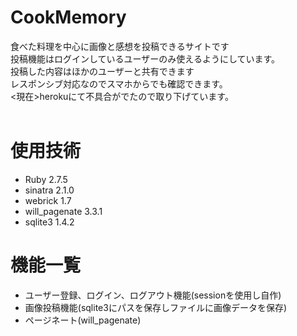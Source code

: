 # CookMemory
食べた料理を中心に画像と感想を投稿できるサイトです<br>
投稿機能はログインしているユーザーのみ使えるようにしています。<br>
投稿した内容はほかのユーザーと共有できます<br>
レスポンシブ対応なのでスマホからでも確認できます。<br>
<現在>herokuにて不具合がでたので取り下げています。
<br>
<br>
# 使用技術
- Ruby 2.7.5
- sinatra 2.1.0
- webrick 1.7
- will_pagenate 3.3.1
- sqlite3 1.4.2

# 機能一覧
- ユーザー登録、ログイン、ログアウト機能(sessionを使用し自作)
- 画像投稿機能(sqlite3にパスを保存しファイルに画像データを保存) 
- ページネート(will_pagenate)
